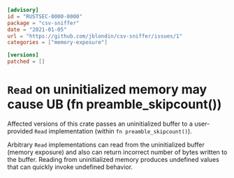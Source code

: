 ```toml
[advisory]
id = "RUSTSEC-0000-0000"
package = "csv-sniffer"
date = "2021-01-05"
url = "https://github.com/jblondin/csv-sniffer/issues/1"
categories = ["memory-exposure"]

[versions]
patched = []
```

# `Read` on uninitialized memory may cause UB (fn preamble_skipcount())

Affected versions of this crate passes an uninitialized buffer to a user-provided `Read` implementation (within `fn preamble_skipcount()`).

Arbitrary `Read` implementations can read from the uninitialized buffer (memory exposure) and also can return incorrect number of bytes written to the buffer.
Reading from uninitialized memory produces undefined values that can quickly invoke undefined behavior.
